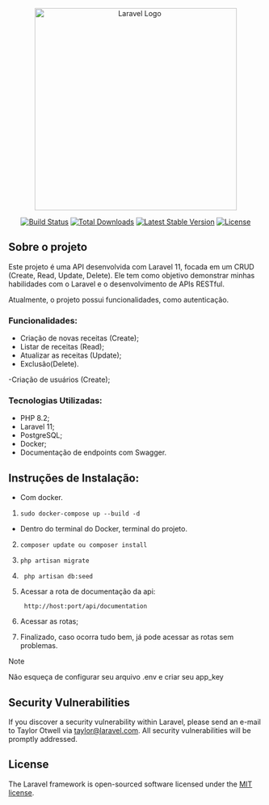 <p align="center"><a href="https://laravel.com" target="_blank"><img src="https://raw.githubusercontent.com/laravel/art/master/logo-lockup/5%20SVG/2%20CMYK/1%20Full%20Color/laravel-logolockup-cmyk-red.svg" width="400" alt="Laravel Logo"></a></p>

<p align="center">
<a href="https://github.com/laravel/framework/actions"><img src="https://github.com/laravel/framework/workflows/tests/badge.svg" alt="Build Status"></a>
<a href="https://packagist.org/packages/laravel/framework"><img src="https://img.shields.io/packagist/dt/laravel/framework" alt="Total Downloads"></a>
<a href="https://packagist.org/packages/laravel/framework"><img src="https://img.shields.io/packagist/v/laravel/framework" alt="Latest Stable Version"></a>
<a href="https://packagist.org/packages/laravel/framework"><img src="https://img.shields.io/packagist/l/laravel/framework" alt="License"></a>
</p>

## Sobre o projeto
Este projeto é uma API desenvolvida com Laravel 11, focada em um CRUD (Create, Read, Update, Delete). Ele tem como objetivo demonstrar minhas habilidades com o Laravel e o desenvolvimento de APIs RESTful.

Atualmente, o projeto possui funcionalidades, como autenticação.

### Funcionalidades:
- Criação de novas receitas (Create);
- Listar de receitas (Read);
- Atualizar as receitas (Update);
- Exclusão(Delete).

-Criação de usuários (Create);

### Tecnologias Utilizadas:
- PHP 8.2;
- Laravel 11;
- PostgreSQL;
- Docker;
- Documentação de endpoints com Swagger.


## Instruções de Instalação:
- Com docker.
1. ```
   sudo docker-compose up --build -d
   ```

- Dentro do terminal do Docker, terminal do projeto.
2. ```
   composer update ou composer install
   ```
3. ```
   php artisan migrate
   ```
4. ```
    php artisan db:seed
   ```
5. Acessar a rota de documentação da api:
   ```
    http://host:port/api/documentation
   ```
6. Acessar as rotas;

7. Finalizado, caso ocorra tudo bem, já pode acessar as rotas sem problemas.

> [!NOTE]
> Não esqueça de configurar seu arquivo .env e criar seu app_key



## Security Vulnerabilities

If you discover a security vulnerability within Laravel, please send an e-mail to Taylor Otwell via [taylor@laravel.com](mailto:taylor@laravel.com). All security vulnerabilities will be promptly addressed.

## License

The Laravel framework is open-sourced software licensed under the [MIT license](https://opensource.org/licenses/MIT).

